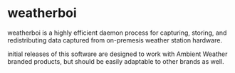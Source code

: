# weatherboi

weatherboi is a highly efficient daemon process for capturing, storing, and redistributing data captured from on-premesis weather station hardware.

initial releases of this software are designed to work with Ambient Weather branded products, but should be easily adaptable to other brands as well.